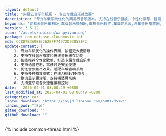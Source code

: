 ```yaml
---
layout: default
title: "网易云音乐车机版 - 专业车载音乐播放器"
description: "专为车载系统优化的网易云音乐版本，支持在线音乐播放、个性化推荐、智能语音控制，让车内音乐体验更出色"
keywords: "网易云音乐车机版,车载音乐播放器,车机音乐软件,车载网易云,汽车音乐播放器,车机版音乐APP"
version: 3.5.12
icon: "/assets/appicon/wangyiyun.png"
package: com.netease.cloudmusic.iot
md5: CC8D7B3A9BE5262EFF74972D93858EF2
update-content: |
    1. 专为车机优化的操作界面，按钮更大更清晰
    2. 支持在线音乐播放和离线音乐缓存功能
    3. 智能推荐个性化歌单，打造专属车载音乐库
    4. 支持语音控制，驾驶时更安全便捷
    5. 优化音频输出效果，适配车载音响系统
    6. 支持多种播放模式：在线/离线/FM电台
    7. 歌词显示更清晰，支持横竖屏切换
    8. 支持蓝牙设备快速连接和控制
date:   2025-04-01 08:00:49 +0800
last_modified_at: 2025-04-01 08:00:49 +0800
categories: car
lanzou_download: "https://jayjd.lanzouu.com/b0017d5z8b"
lanzou_pwd: "f8ps"
gitee_download: ""
github_download: ""
---
```

{% include common-thread.html %}